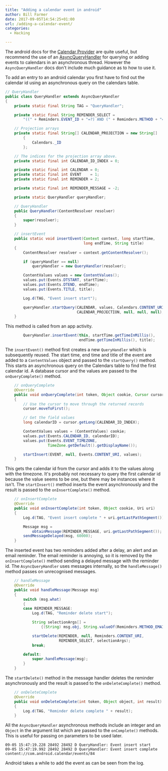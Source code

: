 ```yaml
---
title: "Adding a calendar event in android"
author: Bill Farmer
date: 2017-09-05T14:54:25+01:00
url: /adding-a-calendar-event/
categories:
  - Hacking

---
```


The android docs for the [Calendar Provider][1] are quite useful, but
recommend the use of an [AsyncQueryHandler][2] for querying or adding
events to calendars in an asynchronous thread. However the
`AsyncQueryHandler` docs don't include much guidance as to how to use
it.

To add an entry to an android calendar you first have to find out the
calendar id using an asynchronous query on the calendars table.

```java
// QueryHandler
public class QueryHandler extends AsyncQueryHandler
{
    private static final String TAG = "QueryHandler";

    private static final String REMINDER_SELECT =
        "((" + Reminders.EVENT_ID + "=?) AND (" + Reminders.METHOD + "=?))";

    // Projection arrays
    private static final String[] CALENDAR_PROJECTION = new String[]
        {
            Calendars._ID
        };

    // The indices for the projection array above.
    private static final int CALENDAR_ID_INDEX = 0;

    private static final int CALENDAR = 0;
    private static final int EVENT    = 1;
    private static final int REMINDER = 2;

    private static final int REMINDER_MESSAGE = -2;

    private static QueryHandler queryHandler;

    // QueryHandler
    public QueryHandler(ContentResolver resolver)
    {
        super(resolver);
    }

    // insertEvent
    public static void insertEvent(Context context, long startTime,
                                   long endTime, String title)
    {
        ContentResolver resolver = context.getContentResolver();

        if (queryHandler == null)
            queryHandler = new QueryHandler(resolver);

        ContentValues values = new ContentValues();
        values.put(Events.DTSTART, startTime);
        values.put(Events.DTEND, endTime);
        values.put(Events.TITLE, title);

        Log.d(TAG, "Event insert start");

        queryHandler.startQuery(CALENDAR, values, Calendars.CONTENT_URI,
                                CALENDAR_PROJECTION, null, null, null);
    }

```

This method is called from an app activity.

```java
        QueryHandler.insertEvent(this, startTime.getTimeInMillis(),
                                 endTime.getTimeInMillis(), title);

```

The `insertEvent()` method first creates a new `QueryHandler` which is
subsequently reused. The start time, end time and title of the event
are added to a `ContentValues` object and passed to the `startQuery()`
method. This starts an asynchronous query on the Calendars table to
find the first calendar id. A database cursor and the values are
passed to the `onQueryComplete()` method.

```java
    // onQueryComplete
    @Override
    public void onQueryComplete(int token, Object cookie, Cursor cursor)
    {
        // Use the cursor to move through the returned records
        cursor.moveToFirst();

        // Get the field values
        long calendarID = cursor.getLong(CALENDAR_ID_INDEX);

        ContentValues values = (ContentValues) cookie;
        values.put(Events.CALENDAR_ID, calendarID);
        values.put(Events.EVENT_TIMEZONE,
                   TimeZone.getDefault().getDisplayName());

        startInsert(EVENT, null, Events.CONTENT_URI, values);
    }
```

This gets the calendar id from the cursor and adds it to the values
along with the timezone. It's probably not necessary to query the
first calendar id because the value seems to be one, but there may be
instances where it isn't. The `startInsert()` method inserts the event
asynchronously and the result is passed to the `onInsertComplete()`
method.

```java
    // onInsertComplete
    @Override
    public void onInsertComplete(int token, Object cookie, Uri uri)
    {
        Log.d(TAG, "Event insert complete " + uri.getLastPathSegment());

        Message msg =
            obtainMessage(REMINDER_MESSAGE, uri.getLastPathSegment());
        sendMessageDelayed(msg, 60000);
    }
```

The inserted event has two reminders added after a delay, an alert and
an email reminder. The email reminder is annoying, so it is removed by
the `onInsertComplete()` method sending a delayed message with the
reminder id. The `AsyncQueryHandler` uses messages internally, so the
`handleMessage()` method passes on unrecognised messages.

```java
    // handleMessage
    @Override
    public void handleMessage(Message msg)
    {
        switch (msg.what)
        {
        case REMINDER_MESSAGE:
            Log.d(TAG, "Reminder delete start");

            String selectionArgs[] = 
                {(String) msg.obj, String.valueOf(Reminders.METHOD_EMAIL)};

            startDelete(REMINDER, null, Reminders.CONTENT_URI,
                        REMINDER_SELECT, selectionArgs);
            break;

        default:
            super.handleMessage(msg);
        }
    }
```

The `startDelete()` method in the message handler deletes the reminder
asynchronously and the result is passed to the `onDeleteComplete()`
method.

```java
    // onDeleteComplete
    @Override
    public void onDeleteComplete(int token, Object object, int result)
    {
        Log.d(TAG, "Reminder delete complete " + result);
    }
```

All the `AsyncQueryHandler` asynchronous methods include an integer
and an `Object` in the argument list which are passed to the
`onComplete()` methods. This is useful for passing on parameters to be
used later.

```shell
09-05 15:47:19.228 28492 28492 D QueryHandler: Event insert start
09-05 15:47:19.992 28492 28492 D QueryHandler: Event insert complete content://com.android.calendar/events/84
```

Android takes a while to add the event as can be seen from the log.

[1]: https://developer.android.com/guide/topics/providers/calendar-provider.html
[2]: https://developer.android.com/reference/android/content/AsyncQueryHandler.html
